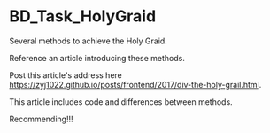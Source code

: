 # BD_Task_HolyGraid
Several methods to achieve the Holy Graid.

Reference an article introducing these methods.

Post this article's address here https://zyj1022.github.io/posts/frontend/2017/div-the-holy-grail.html.

This article includes code and differences between methods.

Recommending!!!
